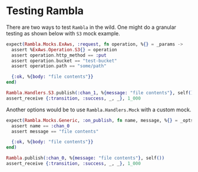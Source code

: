 # Testing Rambla

There are two ways to test `Rambla` in the wild. One might do a granular testing as shown
below with `S3` mock example.

```elixir
expect(Rambla.Mocks.ExAws, :request, fn operation, %{} = _params ->
  assert %ExAws.Operation.S3{} = operation
  assert operation.http_method == :put
  assert operation.bucket == "test-bucket"
  assert operation.path == "some/path"

  {:ok, %{body: "file contents"}}
end)

Rambla.Handlers.S3.publish(:chan_1, %{message: "file contents"}, self())
assert_receive {:transition, :success, _, _}, 1_000
```

Another options would be to use `Rambla.Handlers.Mock` with a custom mock.

```elixir
expect(Rambla.Mocks.Generic, :on_publish, fn name, message, %{} = _opts ->
  assert name == :chan_0
  assert message == "file contents"

  {:ok, %{body: "file contents"}}
end)

Rambla.publish(:chan_0, %{message: "file contents"}, self())
assert_receive {:transition, :success, _, _}, 1_000
```
